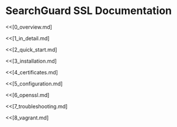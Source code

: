 # SearchGuard SSL Documentation

<!--TOC max2-->

<<[0_overview.md]

<<[1_in_detail.md]

<<[2_quick_start.md]

<<[3_installation.md]

<<[4_certificates.md]

<<[5_configuration.md]

<<[6_openssl.md]

<<[7_troubleshooting.md]

<<[8_vagrant.md]